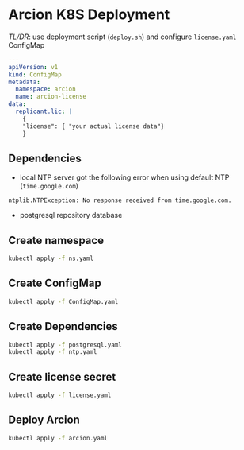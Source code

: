 # Arcion K8S Deployment
*TL/DR*: use deployment script (`deploy.sh`) and configure `license.yaml` ConfigMap
```yaml
---
apiVersion: v1
kind: ConfigMap
metadata:
  namespace: arcion
  name: arcion-license
data:
  replicant.lic: |
    {
    "license": { "your actual license data"}
    }

```


## Dependencies
- local NTP server
got the following error when using default NTP (`time.google.com`) 

```plaintext
ntplib.NTPException: No response received from time.google.com.
```

- postgresql
repository database



## Create namespace
```bash
kubectl apply -f ns.yaml
```
## Create ConfigMap
```bash
kubectl apply -f ConfigMap.yaml
```

## Create Dependencies
```bash
kubectl apply -f postgresql.yaml
kubectl apply -f ntp.yaml
```

## Create license secret
```bash
kubectl apply -f license.yaml
```

## Deploy Arcion
```bash 
kubectl apply -f arcion.yaml
```